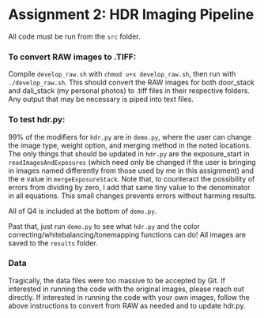 # Assignment 2: HDR Imaging Pipeline

All code must be run from the `src` folder.
### To convert RAW images to .TIFF:
Compile `develop_raw.sh` with `chmod u+x develop_raw.sh`, then run with `./develop_raw.sh`. This should convert the RAW images for both door_stack and dali_stack (my personal photos) to .tiff files in their respective folders. Any output that may be necessary is piped into text files.

### To test hdr.py:
99% of the modifiers for `hdr.py` are in `demo.py`, where the user can change the image type, weight option, and merging method in the noted locations. The only things that should be updated in `hdr.py` are the exposure_start in `readImagesAndExposures` (which need only be changed if the user is bringing in images named differently from those used by me in this assignment) and the e value in `mergeExposureStack`. Note that, to counteract the possibility of errors from dividing by zero, I add that same tiny value to the denominator in all equations. This small changes prevents errors without harming results.

All of Q4 is included at the bottom of `demo.py`.

Past that, just run `demo.py` to see what `hdr.py` and the color correcting/whitebalancing/tonemapping functions can do! All images are saved to the `results` folder.

### Data
Tragically, the data files were too massive to be accepted by Git. If interested in running the code with the original images, please reach out directly. If interested in running the code with your own images, follow the above instructions to convert from RAW as needed and to update hdr.py.
